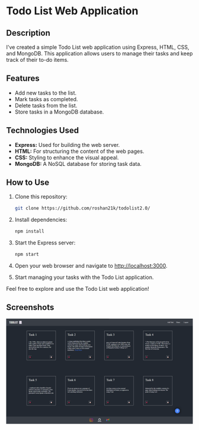 # Todo List Web Application

## Description

I've created a simple Todo List web application using Express, HTML, CSS, and MongoDB. This application allows users to manage their tasks and keep track of their to-do items.

## Features

- Add new tasks to the list.
- Mark tasks as completed.
- Delete tasks from the list.
- Store tasks in a MongoDB database.

## Technologies Used

- **Express:** Used for building the web server.
- **HTML:** For structuring the content of the web pages.
- **CSS:** Styling to enhance the visual appeal.
- **MongoDB:** A NoSQL database for storing task data.

## How to Use

1. Clone this repository:

    ```bash
    git clone https://github.com/roshan21k/todolist2.0/
    ```

2. Install dependencies:

    ```bash
    npm install
    ```

3. Start the Express server:

    ```bash
    npm start
    ```

4. Open your web browser and navigate to [http://localhost:3000](http://localhost:3000).

5. Start managing your tasks with the Todo List application.

Feel free to explore and use the Todo List web application!


## Screenshots

![TODO LIST](todolist.png)

